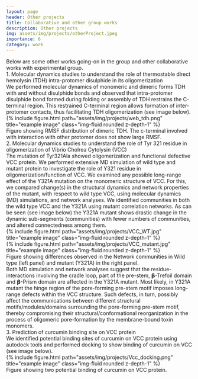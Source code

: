 ```yaml
---
layout: page
header: Other projects
title: Collaborative and other group works  
description: Other projects
img: assets/img/projects/otherProject.jpeg
importance: 6
category: work
---
```


<div class="row text-justify">
Below are some other works going-on in the group and other collaborative works with experimental group.

<div class="text-capitalize font-weight-bold">
1. Molecular dynamics studies to understand the role of thermostable direct hemolysin (TDH) intra-protomer disulphide in its oligomerization
</div>
We performed molecular dynamics of monomeric and dimeric forms TDH with and without disulphide bonds and observed that intra-protomer disulphide bond formed during folding or assembly of TDH restrains the C-terminal region. This restrained C-terminal region allows formation of inter-protomer contacts, thus facilitating TDH oligomerization (see image below).
<div class="row mt-4 align-center">
    <div class="col-sm mt-3 ml-2 mt-md-0">
        {% include figure.html path="assets/img/projects/web_tdh.png" title="example image" class="img-fluid rounded z-depth-1" %}
    </div>
</div>
<div class="caption mb-2">
Figure showing RMSF distribution of dimeric TDH. The c-terminal involved with interaction with other protomer does not show large RMSF.
</div>
<div class="text-capitalize font-weight-bold">
2. Molecular dynamics studies to understand the role of Tyr 321 residue in oligomerization of Vibrio Cholrea Cytolysin (VCC)
</div>
The mutation of Tyr321Ala showed oligomerization and functional defective VCC protein. We performed extensive MD simulation of wild type and mutant protein to investigate the role of Y321 residue in oligomerization/function of VCC. We examined any possible long-range effect of the Y321A mutation on the monomeric structure of VCC. For this, we compared change(s) in the structural dynamics and network properties of the mutant, with respect to wild type VCC, using molecular dynamics (MD) simulations, and network analyses. We identified communities in both the wild type VCC and the Y321A using mutant correlation networks. As can be seen (see image below) the Y321A mutant shows drastic change in the dynamic sub-segments (communities) with fewer numbers of communities, and altered connectedness among them. 
<div class="row mt-4 align-center">
    <div class="col-sm mt-3 ml-2 mt-md-0">
        {% include figure.html path="assets/img/projects/VCC_WT.jpg" title="example image" class="img-fluid rounded z-depth-1" %}
    </div>
    <div class="col-sm mt-3 ml-2 mt-md-0">
        {% include figure.html path="assets/img/projects/VCC_mutant.jpg" title="example image" class="img-fluid rounded z-depth-1" %}
    </div>
</div>
<div class="caption mb-2">
Figure showing differences observed in the Network communities in Wild type (left panel) and mutant (Y321A) in the right panel.
</div>
Both MD simulation and network analyses suggest that the residue-interactions involving the cradle loop, part of the pre-stem, 𝝱-Trefoil domain and 𝝱-Prism domain are affected in the Y321A mutant. Most likely, in Y321A mutant the hinge region of the pore-forming pre-stem motif imposes long-range defects within the VCC structure. Such defects, in turn, possibly affect the communications between different structural motifs/modules/domains surrounding the pore-forming pre-stem motif, thereby compromising their structural/conformational reorganization in the process of oligomeric pore-formation by the membrane-bound toxin monomers. 


<div class="text-capitalize font-weight-bold">
3. Prediction of curcumin binding site on VCC protein
</div>
We identified potential binding sites of curcumin on VCC protein using autodock tools and performed docking to show binding of curcumin on VCC (see image below).
<div class="row mt-4 align-center">
    <div class="col-sm mt-3 ml-2 mt-md-0">
        {% include figure.html path="assets/img/projects/Vcc_docking.png" title="example image" class="img-fluid rounded z-depth-1" %}
    </div>
</div>
<div class="caption mb-2">
Figure showing two potential binding of curcumin on VCC protein.
</div>


</div>
